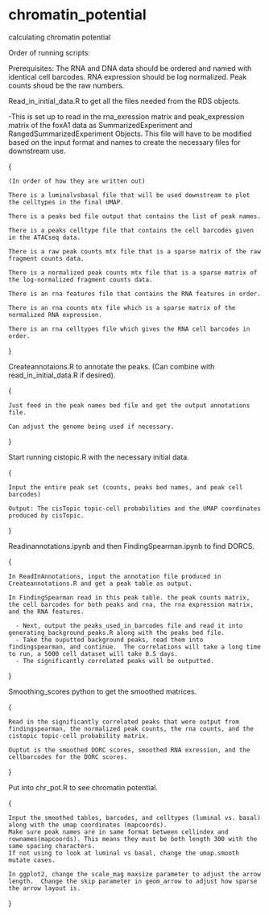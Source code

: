 # chromatin_potential
calculating chromatin potential 

Order of running scripts:

Prerequisites: The RNA and DNA data should be ordered and named with identical cell barcodes.  RNA expression should be log normalized.  Peak counts shoud be the raw numbers.

Read_in_initial_data.R to get all the files needed from the RDS objects.
  
  -This is set up to read in the rna_exression matrix and peak_expression matrix of the foxA1 data as SummarizedExperiment and RangedSummarizedExperiment Objects.  This file will have to be modified based on the input format and names to create the necessary files for downstream use.
  
  {
  
    (In order of how they are written out)
    
    There is a luminalvsbasal file that will be used downstream to plot the celltypes in the final UMAP.
    
    There is a peaks bed file output that contains the list of peak names.
    
    There is a peaks celltype file that contains the cell barcodes given in the ATACseq data.
    
    There is a raw peak counts mtx file that is a sparse matrix of the raw fragment counts data.
    
    There is a normalized peak counts mtx file that is a sparse matrix of the log-normalized fragment counts data.
    
    There is an rna features file that contains the RNA features in order.
    
    There is an rna counts mtx file which is a sparse matrix of the normalized RNA expression.
    
    There is an rna celltypes file which gives the RNA cell barcodes in order.
    
  }  

Createannotaions.R to annotate the peaks. (Can combine with read_in_initial_data.R if desired).

  {
  
    Just feed in the peak names bed file and get the output annotations file.
    
    Can adjust the genome being used if necessary.
   
  }
  

Start running cistopic.R with the necessary initial data.

  {
  
    Input the entire peak set (counts, peaks bed names, and peak cell barcodes)
    
    Output: The cisTopic topic-cell probabilities and the UMAP coordinates produced by cisTopic.
  }
  
Readinannotations.ipynb and then FindingSpearman.ipynb to find DORCS.

{
  
    In ReadInAnnotations, input the annotation file produced in Createannotations.R and get a peak table as output.
  
    In FindingSpearman read in this peak table. the peak counts matrix, the cell barcodes for both peaks and rna, the rna expression matrix, and the RNA features.
    
      - Next, output the peaks_used_in_barcodes file and read it into generating_background_peaks.R along with the peaks bed file.
      - Take the ouputted background peaks, read them into findingspearman, and continue.  The correlations will take a long time to run, a 5000 cell dataset will take 0.5 days.
      - The significantly correlated peaks will be outputted.
      
}

Smoothing_scores python to get the smoothed matrices.

{
    
    Read in the significantly correlated peaks that were output from findingspearman, the normalized peak counts, the rna counts, and the cistopic topic-cell probability matrix.
    
    Ouptut is the smoothed DORC scores, smoothed RNA exression, and the cellbarcodes for the DORC scores.
    
}

Put into chr_pot.R to see chromatin potential.

{

    Input the smoothed tables, barcodes, and celltypes (luminal vs. basal) along with the umap coordinates (mapcoords).  
    Make sure peak names are in same format between cellindex and rownames(mapcoords). This means they must be both length 300 with the same spacing characters. 
    If not using to look at luminal vs basal, change the umap.smooth mutate cases.
    
    In ggplot2, change the scale_mag maxsize parameter to adjust the arrow length.  Change the skip parameter in geom_arrow to adjust how sparse the arrow layout is.
}

